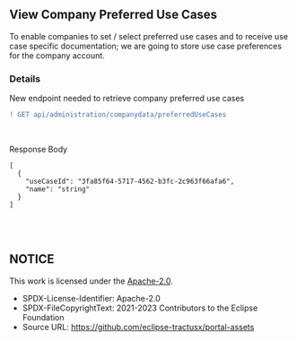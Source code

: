 ## View Company Preferred Use Cases

To enable companies to set / select preferred use cases and to receive use case specific documentation; we are going to store use case preferences for the company account.

### Details

New endpoint needed to retrieve company preferred use cases
<br>

```diff
! GET api/administration/companydata/preferredUseCases
```

<br>

Response Body

    [
      {
        "useCaseId": "3fa85f64-5717-4562-b3fc-2c963f66afa6",
        "name": "string"
      }
    ]

<br>
<br>

## NOTICE

This work is licensed under the [Apache-2.0](https://www.apache.org/licenses/LICENSE-2.0).

- SPDX-License-Identifier: Apache-2.0
- SPDX-FileCopyrightText: 2021-2023 Contributors to the Eclipse Foundation
- Source URL: https://github.com/eclipse-tractusx/portal-assets

